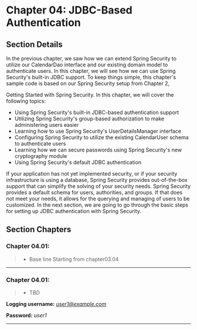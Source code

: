 # Chapter 04: JDBC-Based Authentication


## Section Details

In the previous chapter, we saw how we can extend Spring Security to utilize our
CalendarDao interface and our existing domain model to authenticate users. In this
chapter, we will see how we can use Spring Security's built-in JDBC support. To keep things
simple, this chapter's sample code is based on our Spring Security setup from Chapter 2,

Getting Started with Spring Security. In this chapter, we will cover the following topics:

* Using Spring Security's built-in JDBC-based authentication support
* Utilizing Spring Security's group-based authorization to make administering users easier
* Learning how to use Spring Security's UserDetailsManager interface
* Configuring Spring Security to utilize the existing CalendarUser schema to authenticate users
* Learning how we can secure passwords using Spring Security's new cryptography module
* Using Spring Security's default JDBC authentication

If your application has not yet implemented security, or if your security infrastructure is
using a database, Spring Security provides out-of-the-box support that can simplify the
solving of your security needs. Spring Security provides a default schema for users,
authorities, and groups. If that does not meet your needs, it allows for the querying and
managing of users to be customized. In the next section, we are going to go through the
basic steps for setting up JDBC authentication with Spring Security.


## Section Chapters

### Chapter 04.01:
> * Base line Starting from chapter03.04

---

### Chapter 04.01:
> * TBD

  **Logging username:** *user1@example.com*
  
  **Password:** *user1*

---

